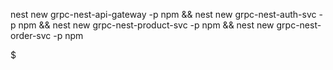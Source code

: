 nest new grpc-nest-api-gateway -p npm && nest new grpc-nest-auth-svc -p npm && nest new grpc-nest-product-svc -p npm && nest new grpc-nest-order-svc -p npm


$